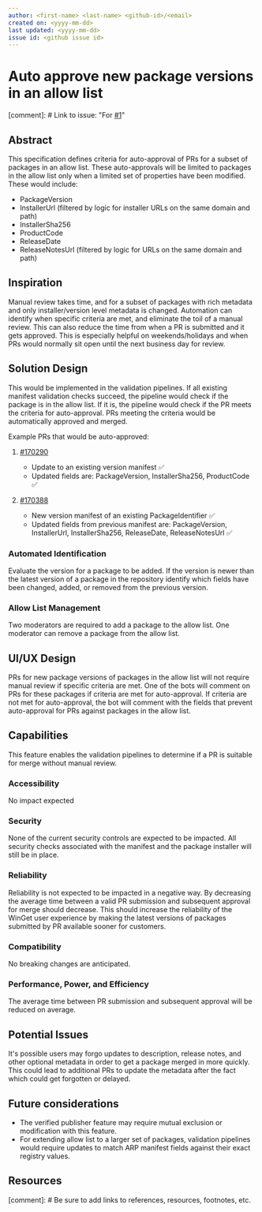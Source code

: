 ```yaml
---
author: <first-name> <last-name> <github-id>/<email>
created on: <yyyy-mm-dd>
last updated: <yyyy-mm-dd>
issue id: <github issue id>
---
```


# Auto approve new package versions in an allow list

[comment]: # Link to issue: "For [#1](https://github.com/microsoft/winget-pkgs/issues/1)"

## Abstract

This specification defines criteria for auto-approval of PRs for a subset of packages in an allow list. These auto-approvals will be limited to packages in the allow list only when a limited set of properties have been modified. These would include:

* PackageVersion
* InstallerUrl (filtered by logic for installer URLs on the same domain and path)
* InstallerSha256
* ProductCode
* ReleaseDate
* ReleaseNotesUrl (filtered by logic for URLs on the same domain and path)

## Inspiration

Manual review takes time, and for a subset of packages with rich metadata and only installer/version level metadata is changed. Automation can identify when specific criteria are met, and eliminate the toil of a manual review. This can also reduce the time from when a PR is submitted and it gets approved. This is especially helpful on weekends/holidays and when PRs would normally sit open until the next business day for review.

## Solution Design

This would be implemented in the validation pipelines. If all existing manifest validation checks succeed, the pipeline would check if the package is in the allow list. If it is, the pipeline would check if the PR meets the criteria for auto-approval. PRs meeting the criteria would be automatically approved and merged.

Example PRs that would be auto-approved:

1. [#170290](https://github.com/microsoft/winget-pkgs/pull/170290/files)
    * Update to an existing version manifest ✅
    * Updated fields are: PackageVersion, InstallerSha256, ProductCode ✅

2. [#170388](https://github.com/microsoft/winget-pkgs/pull/170388/files)
    * New version manifest of an existing PackageIdentifier ✅
    * Updated fields from previous manifest are: PackageVersion, InstallerUrl, InstallerSha256, ReleaseDate, ReleaseNotesUrl ✅

### Automated Identification

Evaluate the version for a package to be added. If the version is newer than the latest version of a package in the repository identify which fields have been changed, added, or removed from the previous version.

### Allow List Management

Two moderators are required to add a package to the allow list.
One moderator can remove a package from the allow list.

## UI/UX Design

PRs for new package versions of packages in the allow list will not require manual review if specific criteria are met.
One of the bots will comment on PRs for these packages if criteria are met for auto-approval. If criteria are not met for auto-approval, the bot will comment with the fields that prevent auto-approval for PRs against packages in the allow list.

## Capabilities

This feature enables the validation pipelines to determine if a PR is suitable for merge without manual review.

### Accessibility

No impact expected

### Security

None of the current security controls are expected to be impacted. All security checks associated with the manifest and the package installer will still be in place.

### Reliability

Reliability is not expected to be impacted in a negative way. By decreasing the average time between a valid PR submission and subsequent approval for merge should decrease. This should increase the reliability of the WinGet user experience by making the latest versions of packages submitted by PR available sooner for customers.

### Compatibility

No breaking changes are anticipated.

### Performance, Power, and Efficiency

The average time between PR submission and subsequent approval will be reduced on average.

## Potential Issues

It's possible users may forgo updates to description, release notes, and other optional metadata in order to get a package merged in more quickly. This could lead to additional PRs to update the metadata after the fact which could get forgotten or delayed.

## Future considerations

* The verified publisher feature may require mutual exclusion or modification with this feature.
* For extending allow list to a larger set of packages, validation pipelines would require updates to match ARP manifest fields against their exact registry values.

## Resources

[comment]: # Be sure to add links to references, resources, footnotes, etc.
